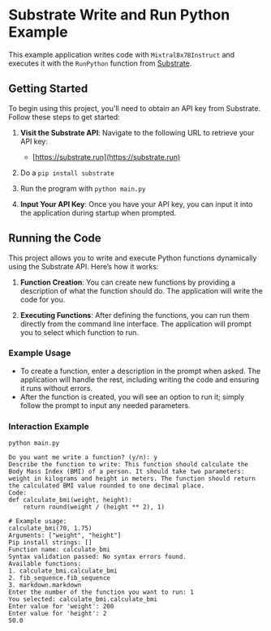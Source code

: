 # Substrate Write and Run Python Example

This example application writes code with `Mixtral8x7BInstruct` and executes it with the `RunPython` function from [Substrate](https://substrate.app).

## Getting Started

To begin using this project, you'll need to obtain an API key from Substrate. Follow these steps to get started:

1. **Visit the Substrate API**: Navigate to the following URL to retrieve your API key:
   - [https://substrate.run](https://substrate.run)

2. Do a `pip install substrate`

3. Run the program with `python main.py`
   
4. **Input Your API Key**: Once you have your API key, you can input it into the application during startup when prompted.


## Running the Code

This project allows you to write and execute Python functions dynamically using the Substrate API. Here’s how it works:

1. **Function Creation**: You can create new functions by providing a description of what the function should do. The application will write the code for you.

2. **Executing Functions**: After defining the functions, you can run them directly from the command line interface. The application will prompt you to select which function to run.

### Example Usage
- To create a function, enter a description in the prompt when asked. The application will handle the rest, including writing the code and ensuring it runs without errors. 
- After the function is created, you will see an option to run it; simply follow the prompt to input any needed parameters.

### Interaction Example
```
python main.py
```

```
Do you want me write a function? (y/n): y
Describe the function to write: This function should calculate the Body Mass Index (BMI) of a person. It should take two parameters: weight in kilograms and height in meters. The function should return the calculated BMI value rounded to one decimal place.
Code:
def calculate_bmi(weight, height):
    return round(weight / (height ** 2), 1)

# Example usage:
calculate_bmi(70, 1.75)
Arguments: ["weight", "height"]
Pip install strings: []
Function name: calculate_bmi
Syntax validation passed: No syntax errors found.
Available functions:
1. calculate_bmi.calculate_bmi
2. fib_sequence.fib_sequence
3. markdown.markdown
Enter the number of the function you want to run: 1
You selected: calculate_bmi.calculate_bmi
Enter value for 'weight': 200
Enter value for 'height': 2
50.0
```
